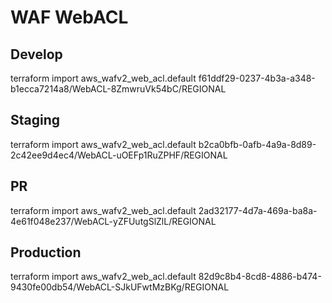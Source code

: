 # WAF WebACL

## Develop
terraform import aws_wafv2_web_acl.default f61ddf29-0237-4b3a-a348-b1ecca7214a8/WebACL-8ZmwruVk54bC/REGIONAL

## Staging
terraform import aws_wafv2_web_acl.default b2ca0bfb-0afb-4a9a-8d89-2c42ee9d4ec4/WebACL-uOEFp1RuZPHF/REGIONAL

## PR
terraform import aws_wafv2_web_acl.default 2ad32177-4d7a-469a-ba8a-4e61f048e237/WebACL-yZFUutgSlZlL/REGIONAL

## Production
terraform import aws_wafv2_web_acl.default 82d9c8b4-8cd8-4886-b474-9430fe00db54/WebACL-SJkUFwtMzBKg/REGIONAL
